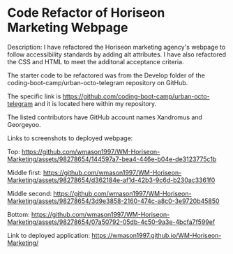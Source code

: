 # Code Refactor of Horiseon Marketing Webpage

Description: I have refactored the Horiseon marketing agency's webpage to follow accessibility standards by adding alt attributes. I have also refactored the CSS and HTML to meet the additonal acceptance criteria.

The starter code to be refactored was from the Develop folder of the coding-boot-camp/urban-octo-telegram repository on GitHub.

The specific link is https://github.com/coding-boot-camp/urban-octo-telegram and it is located here within my repository.

The listed contributors have GitHub account names Xandromus and Georgeyoo.

Links to screenshots to deployed webpage: 

Top: https://github.com/wmason1997/WM-Horiseon-Marketing/assets/98278654/144597a7-bea4-446e-b04e-de3123775c1b

Middle first: https://github.com/wmason1997/WM-Horiseon-Marketing/assets/98278654/d362184e-af1d-42b3-9c6d-b230ac3361f0

Middle second: https://github.com/wmason1997/WM-Horiseon-Marketing/assets/98278654/3d9e3858-2160-474c-a8c0-3e9720b45850

Bottom: https://github.com/wmason1997/WM-Horiseon-Marketing/assets/98278654/07a50792-05db-4c50-9a3e-4bcfa7f599ef

Link to deployed application: https://wmason1997.github.io/WM-Horiseon-Marketing/
